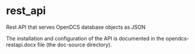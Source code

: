 # rest_api
Rest API that serves OpenDCS database objects as JSON

The installation and configuration of the API is documented in the opendcs-restapi.docx file (the doc-source directory).
